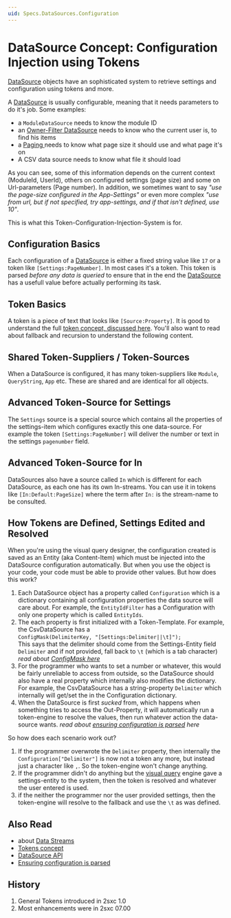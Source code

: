 ```yaml
---
uid: Specs.DataSources.Configuration
---
```


# DataSource Concept: Configuration Injection using Tokens

[DataSource](xref:Specs.DataSources.DataSource) objects have an sophisticated system to retrieve settings and configuration using tokens and more. 

A [DataSource](xref:Specs.DataSources.DataSource) is usually configurable, meaning that it needs parameters to do it's job. Some examples:

* a `ModuleDataSource` needs to know the module ID 
* an [Owner-Filter DataSource](xref:ToSic.Eav.DataSources.OwnerFilter) needs to know who the current user is, to find his items
* a [Paging ](xref:ToSic.Eav.DataSources.Paging) needs to know what page size it should use and what page it's on
* A CSV data source needs to know what file it should load

As you can see, some of this information depends on the current context (ModuleId, UserId), others on configured settings (page size) and some on Url-parameters (Page number). In addition, we sometimes want to say _"use the page-size configured in the App-Settings"_ or even more complex _"use from url, but if not specified, try app-settings, and if that isn't defined, use 10"_.

This is what this Token-Configuration-Injection-System is for. 

## Configuration Basics
Each configuration of a [DataSource](xref:Specs.DataSources.DataSource) is either a fixed string value like `17` or a token like `[Settings:PageNumber]`. In most cases it's a token. This token is parsed _before any data is queried_ to ensure that in the end the [DataSource](xref:Specs.DataSources.DataSource) has a usefull value before actually performing its task. 

## Token Basics
A token is a piece of text that looks like `[Source:Property]`. It is good to understand the full [token concept, discussed here](xref:Specs.DataSources.ConfigurationTokens). You'll also want to read about fallback and recursion to understand the following content. 

## Shared Token-Suppliers / Token-Sources
When a DataSource is configured, it has many token-suppliers like `Module`, `QueryString`, `App` etc. These are shared and are identical for all objects. 

## Advanced Token-Source for Settings
The `Settings` source is a special source which contains all the properties of the settings-item which configures exactly this one data-source. For example the token `[Settings:PageNumber]` will deliver the number or text in the settings `pagenumber` field. 

## Advanced Token-Source for In
DataSources also have a source called `In` which is different for each DataSource, as each one has its own In-streams. You can use it in tokens like `[In:Default:PageSize]` where the term after `In:` is the stream-name to be consulted. 

## How Tokens are Defined, Settings Edited and Resolved
When you're using the visual query designer, the configuration created is saved as an Entity (aka Content-Item) which must be injected into the DataSource configuration automatically. But when you use the object is your code, your code must be able to provide other values. But how does this work?

1. Each DataSource object has a property called `Configuration` which is a dictionary containing all configuration properties the data source will care about. For example, the `EntityIdFilter` has a Configuration with only one property which is called `EntityIds`. 
2. The each property is first initialized with a Token-Template. For example, the CsvDataSource has a  
`ConfigMask(DelimiterKey, "[Settings:Delimiter||\t]");`   
This says that the delimiter should come from the Settings-Entity field `Delimiter` and if not provided, fall back to `\t` (which is a tab character)  
_read about [ConfigMask here](xref:Specs.DataSources.Api.ConfigMask)_  
3. For the programmer who wants to set a number or whatever, this would be fairly unreliable to access from outside, so the DataSource should also have a real property which internally also modifies the dictionary. For example, the CsvDataSource has a string-property `Delimiter` which internally will get/set the in the Configuration dictionary.  
3. When the DataSource is first _sucked_ from, which happens when something tries to access the Out-Property, it will automatically run a token-engine to resolve the values, then run whatever action the data-source wants. _read about [ensuring configuration is parsed](xref:Specs.DataSources.Api.EnsureConfigurationIsLoaded) here_

So how does each scenario work out?

1. If the programmer overwrote the `Delimiter` property, then internally the `Configuration["Delimiter"]` is now not a token any more, but instead just a character like `,`. So the token-engine won't change anything. 
1. If the programmer didn't do anything but the [visual query](xref:ToSic.Eav.DataSources.Query.VisualQueryAttribute) engine gave a settings-entity to the system, then the token is resolved and whatever the user entered is used. 
1. if the neither the programmer nor the user provided settings, then the token-engine will resolve to the fallback and use the `\t` as was defined.

## Also Read

* about [Data Streams](xref:ToSic.Eav.DataSources.IDataStream)
* [Tokens concept](xref:Specs.DataSources.ConfigurationTokens)
* [DataSource API](xref:Specs.DataSources.Api)
* [Ensuring configuration is parsed](xref:Specs.DataSources.Api.EnsureConfigurationIsLoaded)


## History

1. General Tokens introduced in 2sxc 1.0
1. Most enhancements were in 2sxc 07.00

